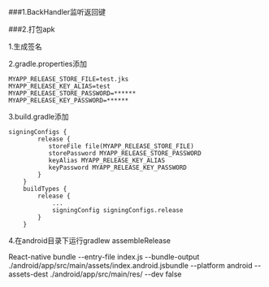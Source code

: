 ###1.BackHandler监听返回键

###2.打包apk

1.生成签名

2.gradle.properties添加

    MYAPP_RELEASE_STORE_FILE=test.jks
    MYAPP_RELEASE_KEY_ALIAS=test
    MYAPP_RELEASE_STORE_PASSWORD=******
    MYAPP_RELEASE_KEY_PASSWORD=******

3.build.gradle添加

    signingConfigs {
            release {
               storeFile file(MYAPP_RELEASE_STORE_FILE)
               storePassword MYAPP_RELEASE_STORE_PASSWORD
               keyAlias MYAPP_RELEASE_KEY_ALIAS
               keyPassword MYAPP_RELEASE_KEY_PASSWORD
            }
        }
        buildTypes {
            release {
                ...
                signingConfig signingConfigs.release
            }
        }
4.在android目录下运行gradlew assembleRelease


React-native bundle --entry-file index.js --bundle-output ./android/app/src/main/assets/index.android.jsbundle --platform android --assets-dest ./android/app/src/main/res/ --dev false
